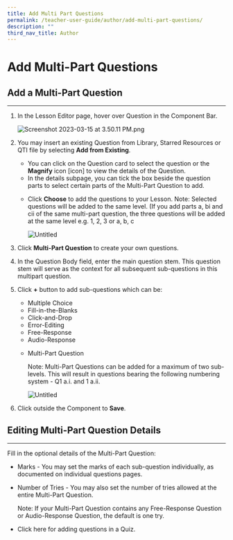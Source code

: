 ```yaml
---
title: Add Multi Part Questions
permalink: /teacher-user-guide/author/add-multi-part-questions/
description: ""
third_nav_title: Author
---
```

<h1 id="add-multi-part-questions">Add Multi-Part Questions</h1>
<h2 id="-add-a-multi-part-question-"><strong>Add a Multi-Part Question</strong></h2>
<hr>
<ol>
<li><p>In the Lesson Editor page, hover over Question in the Component Bar.</p>
<p> <img alt="Screenshot 2023-03-15 at 3.50.11 PM.png" src="https://s3-us-west-2.amazonaws.com/secure.notion-static.com/042ed911-d43f-46ec-b012-69031ea35865/Screenshot_2023-03-15_at_3.50.11_PM.png"></p>
</li>
<li><p>You may insert an existing Question from Library, Starred Resources or QTI file by selecting <strong>Add from Existing</strong>.</p>
<ul>
<li>You can click on the Question card to select the question or the <strong>Magnify</strong> icon [icon] to view the details of the Question.</li>
<li>In the details subpage, you can tick the box beside the question parts to select certain parts of the Multi-Part Question to add.</li>
<li><p>Click <strong>Choose</strong> to add the questions to your Lesson.
Note: Selected questions will be added to the same level. (If you add parts a, bi and cii of the same multi-part question, the three questions will be added at the same level e.g. 1, 2, 3 or a, b, c</p>
<p>  <img alt="Untitled" src="https://s3-us-west-2.amazonaws.com/secure.notion-static.com/157b99d9-a605-47c3-a088-c4425d0e9f86/Untitled.png"></p>
</li>
</ul>
</li>
<li><p>Click <strong>Multi-Part Question</strong> to create your own questions.</p>
</li>
<li>In the Question Body field, enter the main question stem. This question stem will serve as the context for all subsequent sub-questions in this multipart question.</li>
<li><p>Click <strong>+</strong> button to add sub-questions which can be: </p>
<ul>
<li>Multiple Choice</li>
<li>Fill-in-the-Blanks</li>
<li>Click-and-Drop</li>
<li>Error-Editing</li>
<li>Free-Response</li>
<li>Audio-Response</li>
<li><p>Multi-Part Question</p>
<p>  Note: Multi-Part Questions can be added for a maximum of two sub-levels. This will result in questions bearing the following numbering system - Q1 a.i. and 1 a.ii.</p>
<p>  <img alt="Untitled" src="https://s3-us-west-2.amazonaws.com/secure.notion-static.com/aea1392e-4be4-4535-8635-66f53973aaa0/Untitled.png"></p>
</li>
</ul>
</li>
<li><p>Click outside the Component to <strong>Save</strong>.</p>
</li>
</ol>
<h2 id="-editing-multi-part-question-details-"><strong>Editing Multi-Part Question Details</strong></h2>
<hr>
<p>Fill in the optional details of the Multi-Part Question:</p>
<ul>
<li>Marks - You may set the marks of each sub-question individually, as documented on individual questions pages.</li>
<li><p>Number of Tries - You may also set the number of tries allowed at the entire Multi-Part Question.</p>
<p>  Note: If your Multi-Part Question contains any Free-Response Question or Audio-Response Question, the default is one try.</p>
</li>
<li><p>Click here for adding questions in a Quiz.</p>
</li>
</ul>
